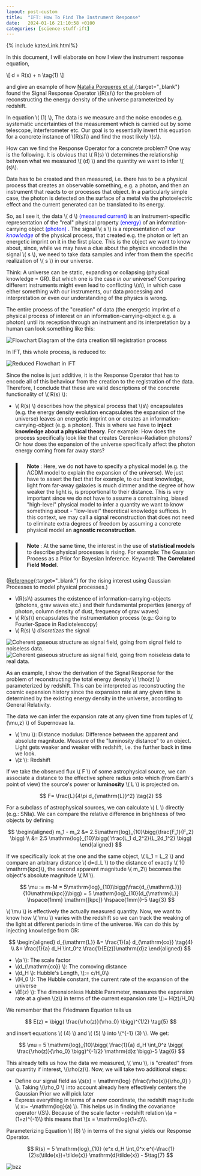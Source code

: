 ```yaml
---
layout: post-custom
title:  "IFT: How To Find The Instrument Response"
date:   2024-01-16 21:10:58 +0100
categories: [science-stuff-ift]
---
```

{% include katexLink.html%}

In this document, I will elaborate on how I view the instrument response equation, 

\\[
d = R(s) + n \tag{1}
\\]

and give an example of how [Natalia Porqueres et al.](https://arxiv.org/abs/1608.04007){:target="_blank"} found the Signal 
Response Operator \\(R(s)\\) 
for the problem of reconstructing the energy density of the universe parameterized by redshift.

In equation \\( (1) \\), The data is we measure and the noise encodes e.g. systematic uncertainties of the measurement which is carried out by some telescope, interferometer etc.
Our goal is to essentially invert this equation for a concrete instance of \\(R(s)\\) and find the most likely \\(s\\).

How can we find the Response Operator for a concrete problem? One way is the following. It is obvious that \\( R(s) \\) determines the
relationship between what we measured \\( (d) \\) and the quantity we want to infer \\( (s)\\).

Data has to be created and then measured, i.e. there has to be a physical process
that creates an observable something, e.g. a photon, and then an instrument that reacts to or processes that object. In a particularly simple case,
the photon is detected on the surface of a metal via the photoelectric effect and the current generated can be translated to its energy.

So, as I see it, the data \\( d \\) <span style="color:blue">(measured current)</span> is an instrument-specific representation of the "real" physical property
<span style="color:blue">(energy)</span> of an information-carrying object <span style="color:blue"> (photon) </span>. The signal
\\( s \\) is a representation of <span style="color:blue"> _our knowledge_ </span> of the physical process, that created e.g. the photon or left
an energetic imprint on it in the first place.
This is the object we want to know about, since, while we may have a clue about the physics encoded in the signal \\( s \\), we need to take data samples
and infer from them the specific realization of \\( s \\) in our universe.

Think: A universe can be static, expanding or collapsing (physical knowledge = GR). But which one is the case _in our_ universe?
Comparing different instruments might even lead to conflicting \\(s\\), in which
case either something with our instruments, our data processing and interpretation or even our understanding of the physics is wrong.

The entire process of the "creation" of data (the energetic imprint of a physical process of interest on an information-carrying-object e.g. a photon)
until its reception through an instrument and its interpretation by a human can look something like this: 

![Flowchart Diagram of the data creation till registration process](../../../../media/ift-posts/Detailed-Measurement-Process.png)


In IFT, this whole process, is reduced to: 

![Reduced Flowchart in IFT ](../../../../media/ift-posts/Reduced-Response-Operator-Flowchart.png)

Since the noise is just additive, it is the Response Operator that has to encode all of this behaviour from the 
creation to the registration of the data. Therefore, I conclude that these are valid descriptions of the concrete functionality of \\( R(s) \\): 

- \\( R(s) \\) describes how the physical process that \\(s\\) encapsulates (e.g. the energy density evolution encapsulates the expansion of the universe) leaves an energetic imprint on or creates an information-carrying-object (e.g. a photon). This is where we have to **inject knowledge about a physical theory**. For example: How does the process specifically look like that creates Cerenkov-Radiation photons? Or how does the expansion of the universe specifically affect the photon energy coming from far away stars?  


<div style="border-left: 5px solid black; padding-left: 25px; margin-top:25px; margin-left:25px">

<b>Note </b>: 
Here, we do <b>not</b> have to specify a physical model (e.g. the ΛCDM model to explain the expansion of the universe). We just have to assert the fact
that for example, to our best knowledge, light from far-away galaxies is much dimmer and the degree of how weaker the light is, is proportional to their distance.
This is very important since we do not have to assume a constraining, biased "high-level" physical model to infer a quantity we want to know something about - "low-level"
theoretical knowledge suffices. In this context, we may call a signal reconstruction that does not need to eliminate extra degrees of freedom by assuming a 
concrete physical model an <b>agnostic reconstruction</b>. 

</div>

<div style="border-left: 5px solid black; padding-left: 25px;margin-top:25px; margin-left:25px; margin-bottom:25px">

<b>Note </b>:
At the same time, the interest in the use of <b>statistical models</b> to describe physical processes is rising. For example: The Gaussian Process as a Prior
for Bayesian Inference. Keyword: <b>The Correlated Field Model</b>. 


</div>

([Reference](https://arxiv.org/abs/2004.01393){:target="_blank"} for the rising interest using Gaussian Processes to model physical processes.)

- \\(R(s)\\) assumes the existence of information-carrying-objects (photons, grav waves etc.) and their fundamental properties (energy of photon, column density of dust, frequency of grav waves) 
- \\( R(s)\\) encapsulates the instrumentation process (e.g.: Going to Fourier-Space in Radiotelescopy)
- \\( R(s) \\) _discretizes_ the signal

![Coherent gaseous structure as signal field, going from signal field to noiseless data.](../../../../media/ift-posts/From-field-to-noiseless-data.png)
![Coherent gaseous structure as signal field, going from noiseless data to real data.](../../../../media/ift-posts/From-noiseless-data-to-real-data.png)

As an example, I show the derivation of the Signal Response for the problem of reconstructing the total energy density \\( \rho(z) \\) parameterized by redshift.
This can be interpreted as reconstructing the cosmic expansion history since the expansion rate at any given time is determined by the existing 
energy density in the universe, according to General Relativity.

The data we can infer the expansion rate at any given time from tuples of \\( (\mu,z) \\) of Supernovae Ia.

- \\( \mu \\): Distance modulus: Difference between the apparent and absolute magnitude. Measure of the "luminosity distance" to an object. Light gets weaker and weaker with redshift, i.e. the further back in time we look.
- \\(z \\): Redshift

If we take the observed flux \\( F \\) of some astrophysical source, we can associate a distance to the effective sphere radius onto which
(from Earth's point of view) the source's power or **luminosity** \\( L \\) is projected on.

$$
F= \frac{L}{4\pi d_{\mathrm{L}}^2}    \tag{2}
$$

For a subclass of astrophysical sources, we can calculate \\( L \\) directly (e.g.: SNIa). We can compare the relative difference in brightness
of two objects by defining

$$
\begin{aligned}
m_1 - m_2 &= 2.5\mathrm{log}_{10}\bigg(\frac{F_1}{F_2} \bigg) \\
&= 2.5 \mathrm{log}_{10}\bigg( \frac{L_1 d_2^2}{L_2d_1^2} \bigg)
\end{aligned}
$$

If we specifically look at the one and the same object, \\( L_1 = L_2 \\) and compare an arbitrary distance \\( d=d_L \\) to the distance 
of exactly \\( 10 \mathrm{kpc}\\), the second apparent magnitude \\( m_2\\) becomes the object's absolute magnitude \\( M \\). 

$$
\mu := m-M = 5\mathrm{log}_{10}\bigg(\frac{d_{\mathrm{L}}}{10\mathrm{kpc}}\bigg) = 5 \mathrm{log}_{10}(d_{\mathrm{L}} \hspace{1mm} \mathrm{[kpc]} \hspace{1mm})-5    \tag{3}
$$

\\( \mu \\) is effectively the actually measured quantity. Now, we want to know how \\( \mu \\) varies with the redshift so we can track the 
weaking of the light at different periods in time of the universe. We can do this by injecting knowledge from GR: 

$$
\begin{aligned}
d_{\mathrm{L}} &= \frac{1}{a} d_{\mathrm{co}}    \tag{4} \\
&= \frac{1}{a} d_H \int_0^z \frac{1}{E(z)}\mathrm{d}z
\end{aligned}
$$

- \\(a \\): The scale factor
- \\(d_{\mathrm{co}} \\): The comoving distance
- \\(d_H \\): Hubble's Length, \\(:= c/H_0\\)
- \\(H_0 \\): The Hubble constant, the current rate of the expansion of the universe
- \\(E(z) \\): The dimensionless Hubble Parameter, measures the expansion rate at a given \\(z\\) in terms of the current expansion rate \\(:= H(z)/H_0\\)

We remember that the Friedmann Equation tells us 

$$
E(z) = \bigg( \frac{\rho(z)}{\rho_0} \bigg)^{1/2}   \tag{5}
$$

and insert equations \\( (4) \\) and \\( (5) \\) into \\(^{-1} (3) \\). We get: 

$$
\mu = 5 \mathrm{log}_{10}\bigg( \frac{1}{a} d_H \int_0^z \bigg( \frac{\rho(z)}{\rho_0} \bigg)^{-1/2} \mathrm{d}z  \bigg)-5 \tag{6}
$$

This already tells us how the data we measured, \\( \mu \\), is "created" from our quantity if interest, \\(\rho(z)\\). Now, we will take two
additional steps: 

- Define our signal field as \\(s(x) = \mathrm{log} (\frac{\rho(x)}{\rho_0} )  \\). Taking \\(\rho_0 \\) into account already here effectively centers the Gaussian Prior we will pick later
- Express everything in terms of a new coordinate, the redshift magnitude \\( x:= -\mathrm{log}(a) \\). This helps us in finding the covariance operator \\(S\\). Because of the scale factor - redshift relation \\(a = (1+z)^{-1}\\) this means that \\(x = \mathrm{log}(1+z)\\).

Parameterizing Equation \\( (6) \\) in terms of the signal yields our Response Operator. 

$$
    R(s) = 5 \mathrm{log}_{10} (e^x d_H \int_0^x e^{-\frac{1}{2}s(\tilde{x})+\tilde{x}} \mathrm{d}\tilde{x}) - 5\tag{7}
$$

![bzz](../../../../media/general/test.png)